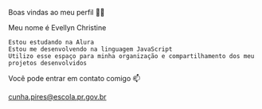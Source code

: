 Boas vindas ao meu perfil 💙💙

Meu nome é Evellyn Christine 

    Estou estudando na Alura
    Estou me desenvolvendo na linguagem JavaScript
    Utilizo esse espaço para minha organização e compartilhamento dos meu projetos desenvolvidos

Você pode entrar em contato comigo 📫

cunha.pires@escola.pr.gov.br

